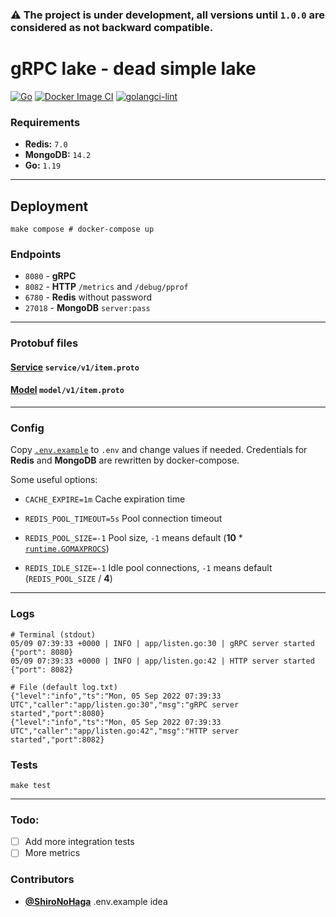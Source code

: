 ### ⚠️ The project is under development, all versions until `1.0.0` are considered as not backward compatible.

# gRPC lake - dead simple lake

[![Go](https://github.com/illiafox/grpc-lake/actions/workflows/go.yml/badge.svg)](https://github.com/illiafox/grpc-lake/actions/workflows/go.yml)
[![Docker Image CI](https://github.com/illiafox/grpc-lake/actions/workflows/docker-image.yml/badge.svg)](https://github.com/illiafox/grpc-lake/actions/workflows/docker-image.yml)
[![golangci-lint](https://github.com/illiafox/grpc-lake/actions/workflows/golangci-lint.yml/badge.svg)](https://github.com/illiafox/grpc-lake/actions/workflows/golangci-lint.yml)

### Requirements

* **Redis:** `7.0`
* **MongoDB:** `14.2`
* **Go:** `1.19`

---

## Deployment

```shell
make compose # docker-compose up
```

### Endpoints
* `8080` - **gRPC**
* `8082` - **HTTP** `/metrics` and `/debug/pprof`
* `6780` - **Redis** without password
* `27018` - **MongoDB** `server:pass`

---

### Protobuf files

#### [Service](api/item_service/service/v1/item.proto) `service/v1/item.proto`
#### [Model](api/item_service/model/v1/item.proto) `model/v1/item.proto`


---

### Config

Copy [`.env.example`](.env.example) to `.env` and change values if needed.
Credentials for **Redis** and **MongoDB** are rewritten by docker-compose.

Some useful options:
* `CACHE_EXPIRE=1m` Cache expiration time


* `REDIS_POOL_TIMEOUT=5s`  Pool connection timeout
* `REDIS_POOL_SIZE=-1` Pool size, `-1` means default (**10** * [`runtime.GOMAXPROCS`](https://pkg.go.dev/runtime#GOMAXPROCS))
* `REDIS_IDLE_SIZE=-1` Idle pool connections, `-1` means default (`REDIS_POOL_SIZE` / **4**)

---

### Logs

``` shell
# Terminal (stdout)
05/09 07:39:33 +0000 | INFO | app/listen.go:30 | gRPC server started {"port": 8080}
05/09 07:39:33 +0000 | INFO | app/listen.go:42 | HTTP server started {"port": 8082}
```

``` shell
# File (default log.txt)
{"level":"info","ts":"Mon, 05 Sep 2022 07:39:33 UTC","caller":"app/listen.go:30","msg":"gRPC server started","port":8080}
{"level":"info","ts":"Mon, 05 Sep 2022 07:39:33 UTC","caller":"app/listen.go:42","msg":"HTTP server started","port":8082}
```

### Tests

``` shell
make test
```

---

### Todo:
* [ ] Add more integration tests
* [ ] More metrics

### Contributors

* [**@ShiroNoHaga**](https://github.com/ShiroNoHaga) .env.example idea
